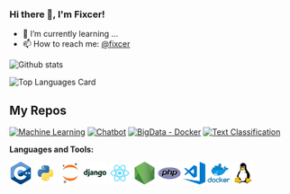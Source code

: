 ### Hi there 👋, I'm Fixcer!

- 🌱 I’m currently learning ...
- 📫 How to reach me: <a href="https://facebook.com/fixcer">@fixcer</a> 

![Github stats](https://github-readme-stats.vercel.app/api?username=fixcer&theme=buefy&show_icons=true&count_private=true)

![Top Languages Card](https://github-readme-stats.vercel.app/api/top-langs/?username=fixcer&layout=compact)

## My Repos

[![Machine Learning](https://github-readme-stats.vercel.app/api/pin/?username=fixcer&repo=ml&show_owner=true)](https://github.com/fixcer/ml)
[![Chatbot](https://github-readme-stats.vercel.app/api/pin/?username=fixcer&repo=weatherbot&show_owner=true)](https://github.com/fixcer/weatherbot)
[![BigData - Docker](https://github-readme-stats.vercel.app/api/pin/?username=fixcer&repo=bigdata&show_owner=true)](https://github.com/fixcer/bigdata)
[![Text Classification](https://github-readme-stats.vercel.app/api/pin/?username=fixcer&repo=text-classification&show_owner=true)](https://github.com/fixcer/text-classification)

**Languages and Tools:**  

<code><img height="40" src="https://raw.githubusercontent.com/github/explore/master/topics/cpp/cpp.png"></code>
<code><img height="40" src="https://raw.githubusercontent.com/github/explore/master/topics/python/python.png"></code>
<code><img height="40" src="https://raw.githubusercontent.com/github/explore/master/topics/jupyter-notebook/jupyter-notebook.png"></code>
<code><img height="40" src="https://raw.githubusercontent.com/github/explore/master/topics/django/django.png"></code>
<code><img height="40" src="https://raw.githubusercontent.com/github/explore/master/topics/react/react.png"></code>
<code><img height="40" src="https://raw.githubusercontent.com/github/explore/master/topics/nodejs/nodejs.png"></code>
<code><img height="40" src="https://raw.githubusercontent.com/github/explore/master/topics/php/php.png"></code>
<code><img height="40" src="https://raw.githubusercontent.com/github/explore/master/topics/visual-studio-code/visual-studio-code.png"></code>
<code><img height="40" src="https://raw.githubusercontent.com/github/explore/master/topics/docker/docker.png"></code>
<code><img height="40" src="https://raw.githubusercontent.com/github/explore/master/topics/linux/linux.png"></code>
